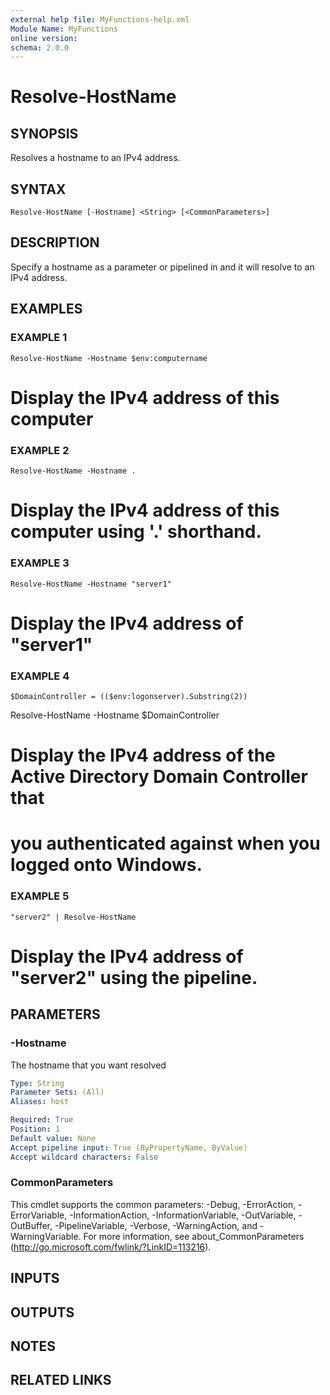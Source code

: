 ```yaml
---
external help file: MyFunctions-help.xml
Module Name: MyFunctions
online version:
schema: 2.0.0
---
```


# Resolve-HostName

## SYNOPSIS
Resolves a hostname to an IPv4 address.

## SYNTAX

```
Resolve-HostName [-Hostname] <String> [<CommonParameters>]
```

## DESCRIPTION
Specify a hostname as a parameter or pipelined in and it will resolve to an IPv4 address.

## EXAMPLES

### EXAMPLE 1
```
Resolve-HostName -Hostname $env:computername
```

# Display the IPv4 address of this computer

### EXAMPLE 2
```
Resolve-HostName -Hostname .
```

# Display the IPv4 address of this computer using '.' shorthand.

### EXAMPLE 3
```
Resolve-HostName -Hostname "server1"
```

# Display the IPv4 address of "server1"

### EXAMPLE 4
```
$DomainController = (($env:logonserver).Substring(2))
```

Resolve-HostName -Hostname $DomainController
# Display the IPv4 address of the Active Directory Domain Controller that
# you authenticated against when you logged onto Windows.

### EXAMPLE 5
```
"server2" | Resolve-HostName
```

# Display the IPv4 address of "server2" using the pipeline.

## PARAMETERS

### -Hostname
The hostname that you want resolved

```yaml
Type: String
Parameter Sets: (All)
Aliases: host

Required: True
Position: 1
Default value: None
Accept pipeline input: True (ByPropertyName, ByValue)
Accept wildcard characters: False
```

### CommonParameters
This cmdlet supports the common parameters: -Debug, -ErrorAction, -ErrorVariable, -InformationAction, -InformationVariable, -OutVariable, -OutBuffer, -PipelineVariable, -Verbose, -WarningAction, and -WarningVariable.
For more information, see about_CommonParameters (http://go.microsoft.com/fwlink/?LinkID=113216).

## INPUTS

## OUTPUTS

## NOTES

## RELATED LINKS
